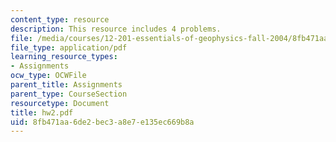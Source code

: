 ```yaml
---
content_type: resource
description: This resource includes 4 problems.
file: /media/courses/12-201-essentials-of-geophysics-fall-2004/8fb471aa6de2bec3a8e7e135ec669b8a_hw2.pdf
file_type: application/pdf
learning_resource_types:
- Assignments
ocw_type: OCWFile
parent_title: Assignments
parent_type: CourseSection
resourcetype: Document
title: hw2.pdf
uid: 8fb471aa-6de2-bec3-a8e7-e135ec669b8a
---
```

